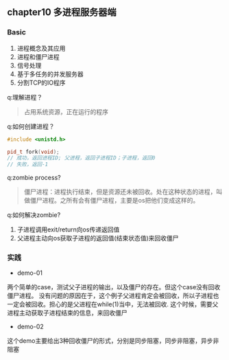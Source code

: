 ## chapter10 多进程服务器端

### Basic

1. 进程概念及其应用
2. 进程和僵尸进程
3. 信号处理
4. 基于多任务的并发服务器
5. 分割TCP的IO程序

q:理解进程？
>占用系统资源，正在运行的程序

q:如何创建进程？
```cpp
#include <unistd.h>

pid_t fork(void);
// 成功，返回进程ID; 父进程，返回子进程ID；子进程，返回0
// 失败，返回-1
```

q:zombie process?
>僵尸进程：进程执行结束，但是资源还未被回收。处在这种状态的进程，叫做僵尸进程。之所有会有僵尸进程，主要是os把他们变成这样的。

q:如何解决zombie?
1. 子进程调用exit/return向os传递返回值
2. 父进程主动向os获取子进程的返回值(结束状态值)来回收僵尸

### 实践

- demo-01

两个简单的case，测试父子进程的输出，以及僵尸的存在。但这个case没有回收僵尸进程。
没有问题的原因在于，这个例子父进程肯定会被回收，所以子进程也一定会被回收。担心的是父进程在while(1)当中，无法被回收.
这个时候，需要父进程主动获取子进程结束的信息，来回收僵尸

- demo-02

这个demo主要给出3种回收僵尸的形式，分别是同步阻塞，同步非阻塞，异步非阻塞